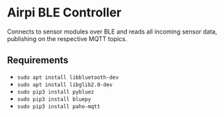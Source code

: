 # Airpi BLE Controller
Connects to sensor modules over BLE and reads all incoming sensor data, publishing on the respective MQTT topics.

## Requirements
- `sudo apt install libbluetooth-dev`
- `sudo apt install libglib2.0-dev`
- `sudo pip3 install pybluez`
- `sudo pip3 install bluepy`
- `sudo pip3 install paho-mqtt`



<!--
For gattlib installation check the following requirements


Gattlib requires an additional glib2.0 package, therefore install:
- `sudo apt install libperl-dev`
- `sudo apt install libgtk2.0-dev`

or
- `sudo apt install libglib2.0-dev`

Now we can install gattlib:
- `sudo apt install libboost-thread-dev`
- `sudo pip3 install libboost-python-dev`

- `pip3 download gattlib`
- `tar xvzf ./gattlib-0.20150805.tar.gz`
-` cd gattlib-0.20150805/`
- `sed -ie 's/boost_python-py34/boost_python-py35/' setup.py`
- `pip3 install .`

- `sudo pip3 install bluepy`-->

